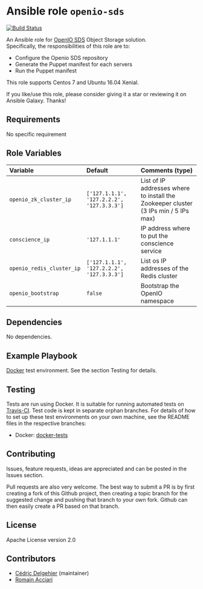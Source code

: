# Ansible role `openio-sds`

[![Build Status](https://travis-ci.org/cdelgehier/ansible-role-openio-sds.svg?branch=master)](https://travis-ci.org/cdelgehier/ansible-role-openio-sds)

An Ansible role for [OpenIO SDS](http://www.openio.io) Object Storage solution.  
Specifically, the responsibilities of this role are to:

- Configure the Openio SDS repository
- Generate the Puppet manifest for each servers
- Run the Puppet manifest

This role supports Centos 7 and Ubuntu 16.04 Xenial.

If you like/use this role, please consider giving it a star or reviewing it on Ansible Galaxy. Thanks!


## Requirements

No specific requirement

## Role Variables


| Variable      	| Default 					| Comments (type)  |
| :---          	| :---    					| :---             |
| `openio_zk_cluster_ip`		| `['127.1.1.1', '127.2.2.2', '127.3.3.3']`	| List of IP addresses where to install the Zookeeper cluster (3 IPs min / 5 IPs max) |
| `conscience_ip`	| `'127.1.1.1'`					| IP address where to put the conscience service |
| `openio_redis_cluster_ip`		| `['127.1.1.1', '127.2.2.2', '127.3.3.3']`					| List os IP addresses of the Redis cluster |
| `openio_bootstrap`		| `false`					| Bootstrap the OpenIO namespace |


## Dependencies

No dependencies.

## Example Playbook

 [Docker](https://github.com/cdelgehier/ansible-role-openio-sds/blob/docker-tests/test.yml) test environment. See the section Testing for details.

## Testing

Tests are run using Docker. It is suitable for running automated tests on [Travis-CI](https://travis-ci.org/). Test code is kept in separate orphan branches. For details of how to set up these test environments on your own machine, see the README files in the respective branches:

- Docker: [docker-tests](https://github.com/cdelgehier/ansible-role-openio-sds/tree/docker-tests)

## Contributing

Issues, feature requests, ideas are appreciated and can be posted in the Issues section.

Pull requests are also very welcome. The best way to submit a PR is by first creating a fork of this Github project, then creating a topic branch for the suggested change and pushing that branch to your own fork. Github can then easily create a PR based on that branch.

## License

Apache License version 2.0

## Contributors

- [Cédric Delgehier](https://github.com/cdelgehier/) (maintainer)
- [Romain Acciari](https://github.com/racciari/)
